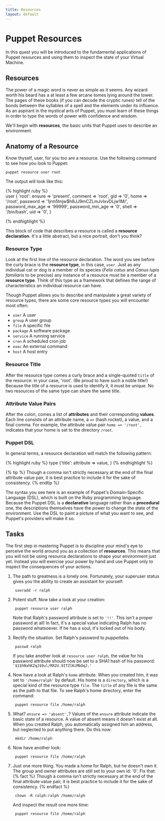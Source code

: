 ```yaml
---
title: Resources
layout: default
---
```


# Puppet Resources

In this quest you will be introduced to the fundamental applications of Puppet resources and using them to inspect the state of your Virtual Machine.

## Resources

The power of a magic word is never as simple as it seems. Any wizard worth his beard has a at least a few arcane tomes lying around the tower. The pages of these books (if you can decode the cryptic runes) tell of the bonds between the syllables of a spell and the elements under its influence. As an aspirant in the mystical arts of Puppet, you must learn of these things in order to type the words of power with confidence and wisdom.

We'll begin with **resources**, the basic units that Puppet uses to describe an environment.

## Anatomy of a Resource

Know thyself, user, for you too are a resource. Use the following command to see how you look to Puppet:

	puppet resource user root
		
The output will look like this:

{% highlight ruby %}	
user { 'root':
  	ensure           => 'present',
  	comment          => 'root',
  	gid              => '0',
  	home             => '/root',
  	password         => '$1$jrm5tnjw$h8JJ9mCZLmJvIxvDLjw1M/',
  	password_max_age => '99999',
  	password_min_age => '0',
  	shell            => '/bin/bash',
  	uid              => '0',
}

{% endhighlight %}

This block of code that describes a resource is called a **resource declaration**. It's a little abstract, but a nice portrait, don't you think? 

### Resource Type
Look at the first line of the resource declaration. The word you see before the curly brace is the **resource type**, in this case, `user`. Just as any individual cat or dog is a member of its species (*Felis catus* and *Canus lupis familiaris* to be precise) any instance of a resource must be a member of a **resource type**. Think of this type as a framework that defines the range of characteristics an individual resource can have.

Though Puppet allows you to describe and manipulate a great variety of resource types, there are some core resource types you will encounter most often: 

* `user` A user
* `group` A user group
* `file` A specific file
* `package` A software package
* `service` A running service
* `cron` A scheduled cron job
* `exec` An external command
* `host` A host entry

### Resource Title
After the resource type comes a curly brace and a single-quoted `title` of the resource: in your case, 'root'. (Be proud to have such a noble title!) Because the title of a resource is used to identify it, it must be unique. No two resources of the same type can share the same title.

### Attribute Value Pairs
After the colon, comes a list of **attributes** and their corresponding **values**. Each line consists of an attribute name, a `=>` (hash rocket), a value, and a final comma. For example, the attribute value pair `home => '/root',` indicates that your home is set to the directory `/root`.

### Puppet DSL

In general terms, a resource declaration will match the following pattern:

{% highlight ruby %}
type {'title':
    attribute => value,
}
{% endhighlight %}


{% tip %}
Though a comma isn't strictly necessary at the end of the final attribute value pair, it is best practice to include it for the sake of consistency.
{% endtip %}

The syntax you see here is an example of Puppet's Domain-Specific Language (DSL), which is built on the Ruby programming language. Because the Puppet DSL is a **declarative** language rather than a **procedural** one, the descriptions themselves have the power to change the state of the environment. Use the DSL to paint a picture of what you want to see, and Puppet's providers will make it so.

## Tasks

The first step in mastering Puppet is to discipline your mind's eye to perceive the world around you as a collection of **resources**. This means that you will not be using resource declarations to shape your environment just yet. Instead you will exercise your power by hand and use Puppet only to inspect the consequences of your actions.

1. The path to greatness is a lonely one. Fortunately, your superuser status gives you the ability to create an assistant for yourself:

        useradd -r ralph

2. Potent stuff. Now take a look at your creation:

        puppet resource user ralph
            
	Note that Ralph's password attribute is set to `'!!'`. This isn't a proper password at all! In fact, it's a special value indicating Ralph has no password whatsoever. If he has a soul, it's locked out of his body.
	
3. Rectify the situation. Set Ralph's password to *puppetlabs*.

		passwd ralph
		
	If you take another look at `resource user ralph`, the value for his password attribute should now be set to a SHA1 hash of his password: `'$1$hNahKZqJ$9ul/RR2U.9ITZlKcMbOqJ.'`

5. Now have a look at Ralph's `home` attribute. When you created him, it was set to `'/home/ralph'` by default. His home is a `directory`, which is a special kind of the resource type `file`. The `title` of any file is the same as the path to that file. To see Ralph's home directory, enter the command:

		puppet resource file /home/ralph
		
6. What? `ensure => 'absent',`? Values of the `ensure` attribute indicate the basic state of a resource. A value of absent means it doesn't exist at all. When you created Ralph, you automatically assigned him an address, but neglected to put anything there. Do this now:

		mkdir /home/ralph
		
7. Now have another look:

		puppet resource file /home/ralph
		
8. Just one more thing. You made a home for Ralph, but he doesn't own it. The group and owner attributes are still set to your own id: '0'. Fix that:
{% fact %}
Though a comma isn't strictly necessary at the end of the final attribute value pair, it is best practice to include it for the sake of consistency.
{% endfact %}

		chown -R ralph:ralph /home/ralph

	And inspect the result one more time:

 	 	puppet resource file /home/ralph